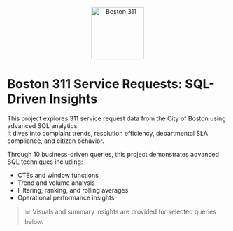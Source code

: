 <p align="center">
  <img src="charts/boston_311_logo.png" alt="Boston 311" width="120"/>
</p>

# Boston 311 Service Requests: SQL-Driven Insights

This project explores 311 service request data from the City of Boston using advanced SQL analytics.  
It dives into complaint trends, resolution efficiency, departmental SLA compliance, and citizen behavior.

Through 10 business-driven queries, this project demonstrates advanced SQL techniques including:

- CTEs and window functions
- Trend and volume analysis
- Filtering, ranking, and rolling averages
- Operational performance insights

> 📊 Visuals and summary insights are provided for selected queries below.

